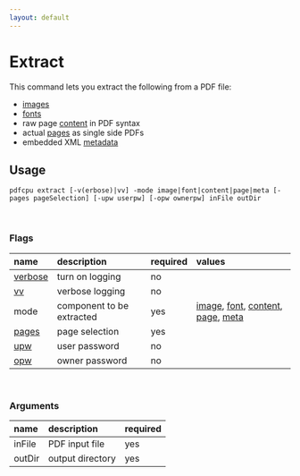 ```yaml
---
layout: default
---
```


# Extract

This command lets you extract the following from a PDF file:

* [images](extract_images.md)
* [fonts](extract_fonts.md)
* raw page [content](extract_content.md) in PDF syntax
* actual [pages](extract_pages.md) as single side PDFs
* embedded XML [metadata](extract_metadata.md)

## Usage

```
pdfcpu extract [-v(erbose)|vv] -mode image|font|content|page|meta [-pages pageSelection] [-upw userpw] [-opw ownerpw] inFile outDir
````

<br>

### Flags

| name                             | description               | required   | values
|:---------------------------------|:--------------------------|:-----------|:-
| [verbose](../getting_started.md) | turn on logging           | no
| [vv](../getting_started.md)      | verbose logging           | no
| mode                             | component to be extracted | yes | [image](extract_images.md), [font](extract_fonts.md), [content](extract_content.md), [page](extract_pages.md), [meta](extract_metadata.md)
| [pages](../getting_started/page_selection) | page selection  | yes
| [upw](../getting_started.md)     | user password             | no
| [opw](../getting_started.md)     | owner password            | no

<br>

### Arguments

| name   | description      | required
|:-------|:-----------------|:--------
| inFile | PDF input file   | yes
| outDir | output directory | yes
